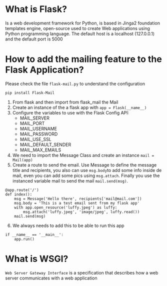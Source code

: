 # What is Flask?
Is a web development framework for Python, is based in Jinga2 foundation templates engine, open-source used to create Web applications using Python programming language. The default host is a localhost (127.0.0.1) and the default port is 5000

# How to add the mailing feature to the Flask Application?
Please check the file ```flask-mail.py``` to understand the configuration
```
pip install Flask-Mail
```
1. From flask and then import from flask_mail the Mail
2. Create an instance of the a flask app with ```app = Flask(__name__)```
3. Configure the variables to use with the Flask Config API:
    - MAIL_SERVER
    - MAIL_PORT
    - MAIL_USERNAME
    - MAIL_PASSWORD
    - MAIL_USE_SSL 
    - MAIL_DEFAULT_SENDER
    - MAIL_MAX_EMAILS
4. We need to import the Message Class and create an instance ```mail = Mail(app)```
5. Create a route to send the email. Use Message to define the message title and recipients, you also can use ```msg.body```to add some info inside de mail, even you can add some pics using ```msg.attach```. Finally you use the instanced variable mail to send the mail ```mail.send(msg)```.
```
@app.route('/') 
def index():
    msg = Message('Hello there', recipients['mail@mail.com'])
    msg.body = 'This is a test email sent from my flask app'
    with app.open_resource('luffy.jpeg') as luffy:
        msg.attach('luffy.jpeg', 'image/jpeg', luffy.read())
    mail.send(msg)
```
6. We always needs to add this to be able to run this app
```
if __name__ == '__main__':
    app.run()
```

# What is WSGI?
```Web Server Gateway Interface``` is a specification that describes how a web server communicates with a web application



